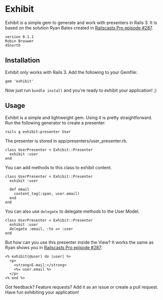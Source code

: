 # Exhibit

Exhibit is a simple gem to generate and work with presenters in Rails 3. It is based on the solution Ryan Bates created in [Railscasts Pro episode #287](http://railscasts.com/episodes/287-presenters-from-scratch).

    version 0.1.1
    Robin Brouwer
    45north

## Installation

Exhibit only works with Rails 3. Add the following to your Gemfile:

    gem 'exhibit'

Now just run `bundle install` and you're ready to exhibit your application! ;)

## Usage

Exhibit is a simple and lightweight gem. Using it is pretty straightforward.
Run the following generator to create a presenter:

    rails g exhibit:presenter User

The presenter is stored in app/presenters/user_presenter.rb.

    class UserPresenter < Exhibit::Presenter
      exhibit :user
    end

You can add methods to this class to exhibit content.

    class UserPresenter < Exhibit::Presenter
      exhibit :user
      
      def email
        content_tag(:span, user.email)
      end
    end

You can also use `delegate` to delegate methods to the User Model.

    class UserPresenter < Exhibit::Presenter
      exhibit :user
      delegate :email, :to => :user
    end

But how can you use this presenter inside the View? It works the same as Ryan shows you in [Railscasts Pro episode #287](http://railscasts.com/episodes/287-presenters-from-scratch):

    <% exhibit(@user) do |user| %>
      <p>
        <strong>E-mail:</strong>
        <%= user.email %>
      </p>
    <% end %>

Got feedback? Feature requests? Add it as an issue or create a pull request. Have fun exhibiting your application!